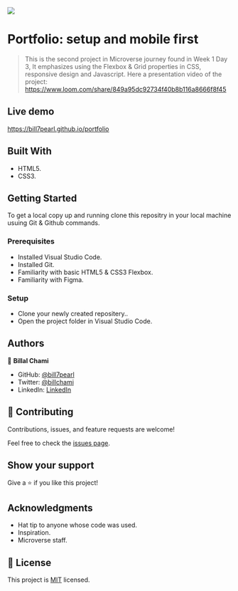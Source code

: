 ![](https://img.shields.io/badge/Microverse-blueviolet)

# Portfolio: setup and mobile first
> This is the second project in Microverse journey found in Week 1 Day 3, It emphasizes using the Flexbox & Grid properties in CSS, responsive design and Javascript.
> Here a presentation video of the project: https://www.loom.com/share/849a95dc92734f40b8b116a8666f8f45

## Live demo
https://bill7pearl.github.io/portfolio

## Built With
- HTML5.
- CSS3.

## Getting Started
To get a local copy up and running clone this repositry in your local machine usuing Git & Github commands.


### Prerequisites
- Installed Visual Studio Code. 
- Installed Git.
- Familiarity with basic HTML5 & CSS3 Flexbox.
- Familiarity with Figma.

### Setup
- Clone your newly created repositery..
- Open the project folder in Visual Studio Code.

## Authors
👤 **Billal Chami**
- GitHub: [@bill7pearl](https://github.com/bill7pearl)
- Twitter: [@billchami](https://twitter.com/BillChami)
- LinkedIn: [LinkedIn](https://www.linkedin.com/in/billal-chami-263497194/)

## 🤝 Contributing

Contributions, issues, and feature requests are welcome!

Feel free to check the [issues page](../../issues/).

## Show your support

Give a ⭐️ if you like this project!

## Acknowledgments

- Hat tip to anyone whose code was used.
- Inspiration.
- Microverse staff.

## 📝 License

This project is [MIT](./LICENSE) licensed.
